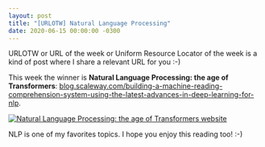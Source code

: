 ```yaml
---
layout: post
title: "[URLOTW] Natural Language Processing"
date: 2020-06-15 00:00:00 -0300
---
```


<span class="bg-highlight">URLOTW</span> or URL of the week or Uniform Resource Locator of the week is a kind of post where I share a relevant URL for you :-)

This week the winner is **Natural Language Processing: the age of Transformers**:
[blog.scaleway.com/building-a-machine-reading-comprehension-system-using-the-latest-advances-in-deep-learning-for-nlp](https://blog.scaleway.com/building-a-machine-reading-comprehension-system-using-the-latest-advances-in-deep-learning-for-nlp).

[![Natural Language Processing: the age of Transformers website](/assets/natural-language-processing.png "Natural Language Processing: the age of Transformers website")](/assets/natural-language-processing.png)

NLP is one of my favorites topics. I hope you enjoy this reading too! :-)
